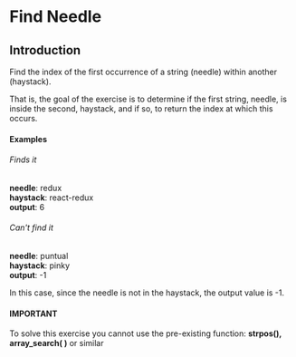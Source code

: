 

# Find Needle
## Introduction
Find the index of the first occurrence of a string (needle) within another (haystack).

That is, the goal of the exercise is to determine if the first string, needle, is inside the second, haystack, and if so, to return the index at which this occurs.

#### Examples
###### Finds it
**needle**: redux       
**haystack**: react-redux        
**output**: 6       

###### Can't find it
**needle**: puntual           
**haystack**: pinky          
**output**: -1             

In this case, since the needle is not in the haystack, the output value is -1.

#### IMPORTANT
To solve this exercise you cannot use the pre-existing function: <b>strpos(), array_search( )</b> or similar
